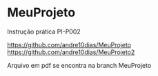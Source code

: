 # MeuProjeto

Instrução prática PI-P002

https://github.com/andre10dias/MeuProjeto
https://github.com/andre10dias/MeuProjeto2

Arquivo em pdf se encontra na branch MeuProjeto